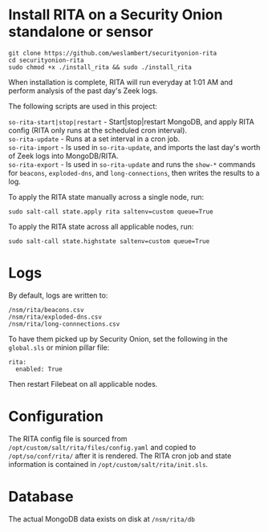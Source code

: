 # Install RITA on a Security Onion standalone or sensor

```
git clone https://github.com/weslambert/securityonion-rita
cd securityonion-rita
sudo chmod +x ./install_rita && sudo ./install_rita
```

When installation is complete, RITA will run everyday at 1:01 AM and perform analysis of the past day's Zeek logs.

The following scripts are used in this project:

`so-rita-start|stop|restart` - Start|stop|restart MongoDB, and apply RITA config (RITA only runs at the scheduled cron interval).  
`so-rita-update` - Runs at a set interval in a cron job.  
`so-rita-import` - Is used in `so-rita-update`, and imports the last day's worth of Zeek logs into MongoDB/RITA.   
`so-rita-export` - Is used in `so-rita-update` and runs the `show-*` commands for `beacons`, `exploded-dns`, and `long-connections`, then writes the results to a log.   

To apply the RITA state manually across a single node, run:

`sudo salt-call state.apply rita saltenv=custom queue=True`

To apply the RITA state across all applicable nodes, run:

`sudo salt-call state.highstate saltenv=custom queue=True`


# Logs
By default, logs are written to:

`/nsm/rita/beacons.csv`   
`/nsm/rita/exploded-dns.csv`   
`/nsm/rita/long-connnections.csv`     

To have them picked up by Security Onion, set the following in the `global.sls` or minion pillar file:

```
rita:
  enabled: True
```

Then restart Filebeat on all applicable nodes.

# Configuration
The RITA config file is sourced from `/opt/custom/salt/rita/files/config.yaml` and copied to `/opt/so/conf/rita/` after it is rendered.
The RITA cron job and state information is contained in `/opt/custom/salt/rita/init.sls`.

# Database
The actual MongoDB data exists on disk at `/nsm/rita/db`
